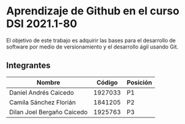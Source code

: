 # Aprendizaje de Github en el curso DSI 2021.1-80
El objetivo de este trabajo es adquirir las bases para el desarrollo de software por medio de versionamiento y el desarrollo ágil usando Git. 

## Integrantes
Nombre | Código | Posición
-------|--------|---------
Daniel Andrés Caicedo | 1927033 | P1
Camila Sánchez Florián | 1841205 | P2
Dilan Joel Bergaño Caicedo | 1925763 | P3
